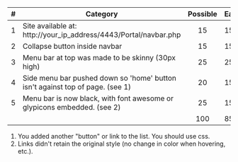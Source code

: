 
| # |  Category                                                                                           | Possible | Earned|
|---|-----------------------------------------------------------------------------------------------------|:--------:|:------|
| 1 | Site available at: http://your_ip_address/4443/Portal/navbar.php                                    |   15     |   15  |
| 2 | Collapse button inside navbar                                                                       |   15     |   15  |
| 3 | Menu bar at top was made to be skinny (30px high)                                                   |   25     |   25  |
| 4 | Side menu bar pushed down so 'home' button isn't against top of page.  (see 1)                      |   20     |   15  |
| 5 | Menu bar is now black, with font awesome or glypicons embedded.      (see 2)                        |   25     |   15  |
|   |                                                                                                     |   100    |  85   |

1. You added another "button" or link to the list. You should use css.
2. Links didn't retain the original style (no change in color when hovering, etc.).

